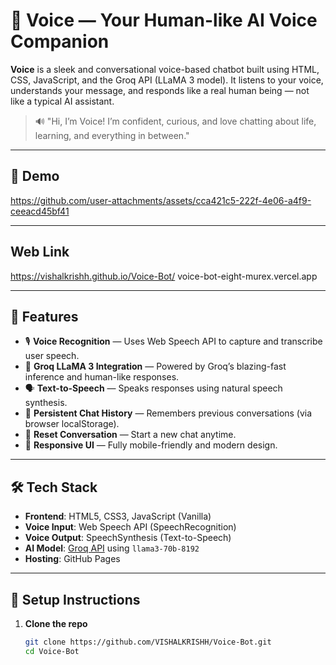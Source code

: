 # 🎤 Voice — Your Human-like AI Voice Companion

**Voice** is a sleek and conversational voice-based chatbot built using HTML, CSS, JavaScript, and the Groq API (LLaMA 3 model). It listens to your voice, understands your message, and responds like a real human being — not like a typical AI assistant.

> 🔊 "Hi, I’m Voice! I’m confident, curious, and love chatting about life, learning, and everything in between."

---

## 🎥 Demo
https://github.com/user-attachments/assets/cca421c5-222f-4e06-a4f9-ceeacd45bf41

---


## Web Link
https://vishalkrishh.github.io/Voice-Bot/
voice-bot-eight-murex.vercel.app

---

## 🚀 Features

- 🎙️ **Voice Recognition** — Uses Web Speech API to capture and transcribe user speech.
- 🤖 **Groq LLaMA 3 Integration** — Powered by Groq’s blazing-fast inference and human-like responses.
- 🗣️ **Text-to-Speech** — Speaks responses using natural speech synthesis.
- 💾 **Persistent Chat History** — Remembers previous conversations (via browser localStorage).
- 🔁 **Reset Conversation** — Start a new chat anytime.
- 📱 **Responsive UI** — Fully mobile-friendly and modern design.

---

## 🛠️ Tech Stack

- **Frontend**: HTML5, CSS3, JavaScript (Vanilla)
- **Voice Input**: Web Speech API (SpeechRecognition)
- **Voice Output**: SpeechSynthesis (Text-to-Speech)
- **AI Model**: [Groq API](https://groq.com/) using `llama3-70b-8192`
- **Hosting**: GitHub Pages

---

## 🔧 Setup Instructions

1. **Clone the repo**
   ```bash
   git clone https://github.com/VISHALKRISHH/Voice-Bot.git
   cd Voice-Bot






